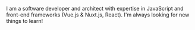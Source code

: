 I am a software developer and architect with expertise in JavaScript and front-end frameworks (Vue.js & Nuxt.js, React). I'm always looking for new things to learn! 

<!---
6Orion/6Orion is a ✨ special ✨ repository because its `README.md` (this file) appears on your GitHub profile.
You can click the Preview link to take a look at your changes.
--->
